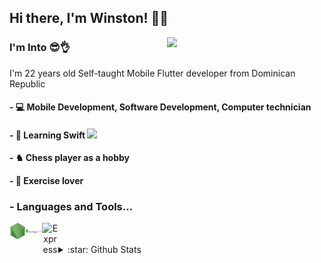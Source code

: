 ## Hi there, I'm Winston! 🐱‍👤

<img align="right" width="50%" src="https://wpblog.semaphoreci.com/wp-content/uploads/2021/05/06x4L85.gif">

### I'm Into 😎👌

I'm 22 years old Self-taught Mobile Flutter developer from Dominican Republic 

#### - 💻 Mobile Development, Software Development, Computer technician

#### - 🥀 Learning Swift <code><img height="20" src="https://cdn-icons-png.flaticon.com/512/919/919833.png"></code>

#### - ♞ Chess player as a hobby

#### - 💪 Exercise lover

<!-- <br />

### Connect with me:

[<img align="left" alt="Eduard177 | LinkedIn" width="22px" src="https://cdn.jsdelivr.net/npm/simple-icons@v3/icons/linkedin.svg" />][linkedin]
[<img align="left" alt="Eduard177 | Instagram" width="22px" src="https://cdn.jsdelivr.net/npm/simple-icons@v3/icons/instagram.svg" />][instagram]
<br /> -->

### - Languages and Tools...

<p align="center">
<img align="left" alt="Node.js" width="26px" src="https://raw.githubusercontent.com/github/explore/80688e429a7d4ef2fca1e82350fe8e3517d3494d/topics/nodejs/nodejs.png" />
<img align="left" alt="MongoDB" width="26px" src="https://raw.githubusercontent.com/github/explore/80688e429a7d4ef2fca1e82350fe8e3517d3494d/topics/mongodb/mongodb.png" />
<img align="left" alt="Express" width="26px" src="https://raw.githubusercontent.com/github/explore/
<img align="left" alt="Visual Studio Code" width="26px" src="https://raw.githubusercontent.com/github/explore/80688e429a7d4ef2fca1e82350fe8e3517d3494d/topics/visual-studio-code/visual-studio-code.png" />
</p>

<br />
<br />

<details>
  <summary>:star: Github Stats</summary>

  <img align="left" alt="codeSTACKr's Github Stats" src="https://github-readme-stats.vercel.app/api?username=Eduard177&show_icons=true&theme=radical" />

</details>


[instagram]: https://instagram.com/ancerox
[linkedin]: https://www.linkedin.com/in/winston-florentino-01858b21b/